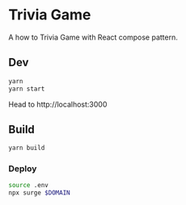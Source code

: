 # Trivia Game

A how to Trivia Game with React compose pattern.

## Dev

```sh
yarn
yarn start
```

Head to http://localhost:3000

## Build

```sh
yarn build
```

### Deploy

```sh
source .env
npx surge $DOMAIN
```
